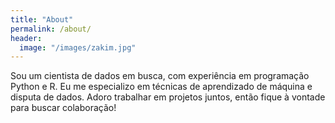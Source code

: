 ```yaml
---
title: "About"
permalink: /about/
header:
  image: "/images/zakim.jpg"
---
```


Sou um cientista de dados em busca, com experiência em programação Python e R. Eu me especializo em técnicas de aprendizado de máquina e disputa de dados. Adoro trabalhar em projetos juntos, então fique à vontade para buscar colaboração! 
